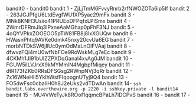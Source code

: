 bandit0 - bandit0
bandit 1 - ZjLjTmM6FvvyRnrb2rfNWOZOTa6ip5If
bandit 2 - 263JGJPfgU6LtdEvgfWU1XP5yac29mFx
bandit 3 - MNk8KNH3Usiio41PRUEoDFPqfxLPlSmx
bandit 4 - 2WmrDFRmJIq3IPxneAaMGhap0pFhF3NJ
bandit 5 - 4oQYVPkxZOOEOO5pTW81FB8j8lxXGUQw
bandit 6 - HWasnPhtq9AVKe0dmk45nxy20cvUa6EG
bandit 7 - morbNTDkSW6jIlUc0ymOdMaLnOlFVAaj
bandit 8 - dfwvzFQi4mU0wfNbFOe9RoWskMLg7eEc
bandit 9 - 4CKMh1JI91bUIZZPXDqGanal4xvAg0JM
bandit 10 - FGUW5ilLVJrxX9kMYMmlN4MgbpfMiqey
bandit 11 - dtR173fZKb0RRsDFSGsg2RWnpNVj3qRr
bandit 12 - 7x16WNeHIi5YkIhWsfFIqoognUTyj9Q4
bandit 13 - FO5dwFsc0cbaIiH0h8J2eUks2vdTDwAn
bandit 14- `ssh bandit.labs.overthewire.org -p 2220 -i sshkey.private -l bandit14`
bandit 15 - MU4VWeTyJk8ROof1qqmcBPaLh7lDCPvS
bandit 16 - 
bandit 17 - 

